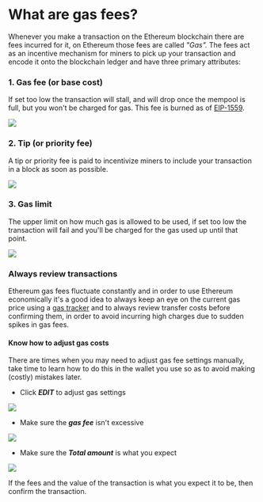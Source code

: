 # What are gas fees?

Whenever you make a transaction on the Ethereum blockchain there are fees incurred for it, on Ethereum those fees are called _"Gas"._ The fees act as an incentive mechanism for miners to pick up your transaction and encode it onto the blockchain ledger and have three primary attributes:

### 1. Gas fee (or base cost)

If set too low the transaction will stall, and will drop once the mempool is full, but you won't be charged for gas. This fee is burned as of [EIP-1559](https://notes.ethereum.org/@vbuterin/eip-1559-faq).

![](../../.gitbook/assets/what\_are\_gas\_fees\_1.png)

### 2. Tip (or priority fee)

A tip or priority fee is paid to incentivize miners to include your transaction in a block as soon as possible.

![](../../.gitbook/assets/what\_are\_gas\_fees\_2.png)

### 3. Gas limit

The upper limit on how much gas is allowed to be used, if set too low the transaction will fail and you'll be charged for the gas used up until that point.

![](../../.gitbook/assets/what\_are\_gas\_fees\_3.png)

### Always review transactions

Ethereum gas fees fluctuate constantly and in order to use Ethereum economically it's a good idea to always keep an eye on the current gas price using a [gas tracker](https://etherscan.io/gastracker) and to always review transfer costs before confirming them, in order to avoid incurring high charges due to sudden spikes in gas fees.

#### Know how to adjust gas costs

There are times when you may need to adjust gas fee settings manually, take time to learn how to do this in the wallet you use so as to avoid making (costly) mistakes later.

* Click _**EDIT**_ to adjust gas settings

![](../../.gitbook/assets/what\_are\_gas\_fees\_4.png)

* Make sure the _**gas fee**_ isn't excessive

![](../../.gitbook/assets/what\_are\_gas\_fees\_5.png)

* Make sure the _**Total amount**_ is what you expect

![](../../.gitbook/assets/what\_are\_gas\_fees\_6.png)

If the fees and the value of the transaction is what you expect it to be, then confirm the transaction.
